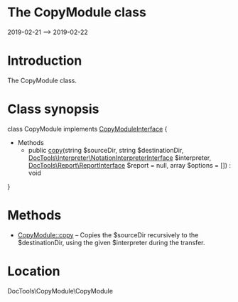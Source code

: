The CopyModule class
================
2019-02-21 --> 2019-02-22




Introduction
============

The CopyModule class.



Class synopsis
==============


class CopyModule implements [CopyModuleInterface](https://github.com/lingtalfi/DocTools/blob/master/doc/api/DocTools/CopyModule/CopyModuleInterface.md) {

- Methods
    - public [copy](https://github.com/lingtalfi/DocTools/blob/master/doc/api/DocTools/CopyModule/CopyModule/copy.md)(string $sourceDir, string $destinationDir, [DocTools\Interpreter\NotationInterpreterInterface](https://github.com/lingtalfi/DocTools/blob/master/doc/api/DocTools/Interpreter/NotationInterpreterInterface.md) $interpreter, [DocTools\Report\ReportInterface](https://github.com/lingtalfi/DocTools/blob/master/doc/api/DocTools/Report/ReportInterface.md) $report = null, array $options = []) : void

}






Methods
==============

- [CopyModule::copy](https://github.com/lingtalfi/DocTools/blob/master/doc/api/DocTools/CopyModule/CopyModule/copy.md) &ndash; Copies the $sourceDir recursively to the $destinationDir, using the given $interpreter during the transfer.




Location
=============
DocTools\CopyModule\CopyModule